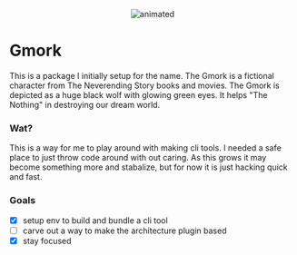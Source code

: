 <p align="center">
  <img src="https://gifimage.net/wp-content/uploads/2017/11/gmork-gif-4.gif" alt="animated" />
</p>

# Gmork

This is a package I initially setup for the name. The Gmork is a fictional character from The Neverending Story books and movies.
The Gmork is depicted as a huge black wolf with glowing green eyes. It helps "The Nothing" in destroying our dream world.

### Wat?
This is a way for me to play around with making cli tools. I needed a safe place to just throw code around with out caring.
As this grows it may become something more and stabalize, but for now it is just hacking quick and fast.

### Goals

- [x] setup env to build and bundle a cli tool
- [ ] carve out a way to make the architecture plugin based
- [x] stay focused
